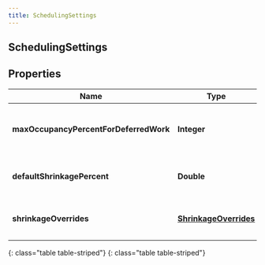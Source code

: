 ```yaml
---
title: SchedulingSettings
---
```

## SchedulingSettings


## Properties

| Name | Type | Description | Notes |
| ------------ | ------------- | ------------- | ------------- |
| **maxOccupancyPercentForDeferredWork** | **Integer** | Max occupancy percent for deferred work |  [optional] |
| **defaultShrinkagePercent** | **Double** | Default shrinkage percent for scheduling |  [optional] |
| **shrinkageOverrides** | [**ShrinkageOverrides**](ShrinkageOverrides.html) | Shrinkage overrides for scheduling |  [optional] |
{: class="table table-striped"}
{: class="table table-striped"}


